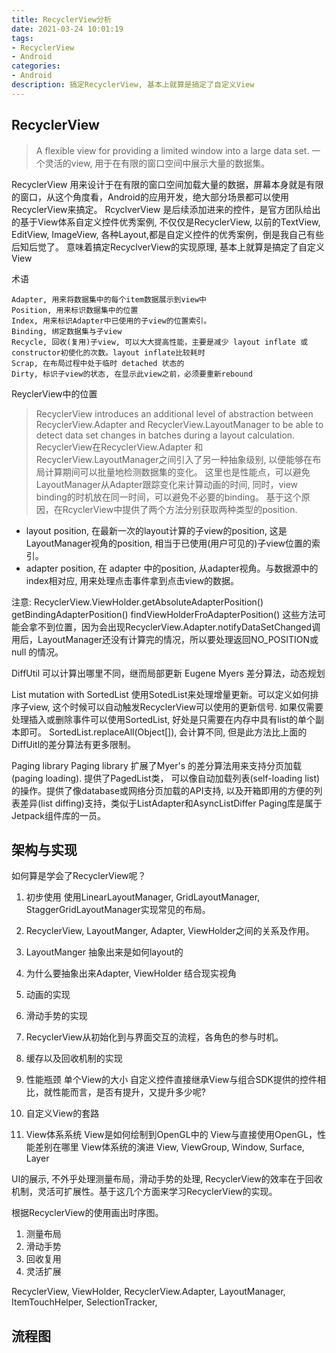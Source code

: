 ```yaml
---
title: RecyclerView分析
date: 2021-03-24 10:01:19
tags:
- RecyclerView
- Android
categories:
- Android
description: 搞定RecyclerView, 基本上就算是搞定了自定义View
---
```


## RecyclerView

> A flexible view for providing a limited window into a large data set.
一个灵活的view, 用于在有限的窗口空间中展示大量的数据集。

RecyclerView 用来设计于在有限的窗口空间加载大量的数据，屏幕本身就是有限的窗口，从这个角度看，Android的应用开发，绝大部分场景都可以使用RecyclerView来搞定。
RcyclverView 是后续添加进来的控件，是官方团队给出的基于View体系自定义控件优秀案例, 不仅仅是RecyclerView, 以前的TextView, EditView, ImageView, 各种Layout,都是自定义控件的优秀案例，倒是我自己有些后知后觉了。 
意味着搞定RecyclverView的实现原理, 基本上就算是搞定了自定义View

术语

	Adapter, 用来将数据集中的每个item数据展示到view中
	Position, 用来标识数据集中的位置
	Index, 用来标识Adapter中已使用的子view的位置索引。
	Binding, 绑定数据集与子view
	Recycle, 回收(复用)子view, 可以大大提高性能，主要是减少 layout inflate 或 constructor初使化的次数。layout inflate比较耗时
	Scrap, 在布局过程中处于临时 detached 状态的
	Dirty, 标识子view的状态, 在显示此view之前，必须要重新rebound

ReyclerView中的位置
> RecyclerView introduces an additional level of abstraction between RecyclerView.Adapter and RecyclerView.LayoutManager to be able to detect data set changes in batches during a layout calculation.
RecyclerView在RecyclerView.Adapter 和 RecyclerView.LayoutManager之间引入了另一种抽象级别, 以便能够在布局计算期间可以批量地检测数据集的变化。
这里也是性能点，可以避免LayoutManager从Adapter跟踪变化来计算动画的时间, 同时，view binding的时机放在同一时间，可以避免不必要的binding。
基于这个原因，在RcyclerView中提供了两个方法分别获取两种类型的position.
* layout position, 在最新一次的layout计算的子view的position, 这是LayoutManager视角的position, 相当于已使用(用户可见的)子view位置的索引。
* adapter position, 在 adapter 中的position, 从adapter视角。与数据源中的index相对应, 用来处理点击事件拿到点击view的数据。
	
注意:
	RecyclerView.ViewHolder.getAbsoluteAdapterPosition()
							getBindingAdapterPosition()
	findViewHolderFroAdapterPosition()
	这些方法可能会拿不到位置，因为会出现RecyclerView.Adapter.notifyDataSetChanged调用后，LayoutManager还没有计算完的情况，所以要处理返回NO_POSITION或null 的情况。

DiffUtil
	可以计算出哪里不同，继而局部更新
	Eugene Myers 差分算法，动态规划

List mutation with SortedList
	使用SotedList来处理增量更新。可以定义如何排序子view, 这个时候可以自动触发RecyclerView可以使用的更新信号.
	如果仅需要处理插入或删除事件可以使用SortedList, 好处是只需要在内存中具有list的单个副本即可。
	SortedList.replaceAll(Object[]), 会计算不同, 但是此方法比上面的DiffUitl的差分算法有更多限制。

Paging library
	Paging library 扩展了Myer's 的差分算法用来支持分页加载(paging loading). 
	提供了PagedList类， 可以像自动加载列表(self-loading list)的操作。提供了像database或网络分页加载的API支持, 以及开箱即用的方便的列表差异(list diffing)支持，类似于ListAdapter和AsyncListDiffer 
	Paging库是属于Jetpack组件库的一员。

## 架构与实现

如何算是学会了RecyclerView呢？
1. 初步使用
	使用LinearLayoutManager, GridLayoutManager, StaggerGridLayoutManager实现常见的布局。
2. RecyclerView, LayoutManger, Adapter, ViewHolder之间的关系及作用。
3. LayoutManger 抽象出来是如何layout的
4. 为什么要抽象出来Adapter, ViewHolder
	结合现实视角
5. 动画的实现
6. 滑动手势的实现
7. RecyclerView从初始化到与界面交互的流程，各角色的参与时机。
8. 缓存以及回收机制的实现
9. 性能瓶颈
	单个View的大小 
	自定义控件直接继承View与组合SDK提供的控件相比，就性能而言，是否有提升，又提升多少呢?

10. 自定义View的套路
11. View体系系统
	View是如何绘制到OpenGL中的
	View与直接使用OpenGL，性能差别在哪里
	View体系统的演进
	View, ViewGroup, Window, Surface, Layer

UI的展示, 不外乎处理测量布局，滑动手势的处理, RecyclerView的效率在于回收机制，灵活可扩展性。基于这几个方面来学习RecyclerView的实现。

根据RecyclerView的使用画出时序图。

1. 测量布局
2. 滑动手势
3. 回收复用
4. 灵活扩展

RecyclerView, ViewHolder, RecyclerView.Adapter, LayoutManager, ItemTouchHelper, SelectionTracker, 

## 流程图

